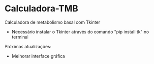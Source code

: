 # Calculadora-TMB

Calculadora de metabolismo basal com Tkinter

- Necessário instalar o Tkinter através do comando "pip install tk" no terminal

Próximas atualizações:
- Melhorar interface gráfica